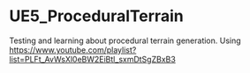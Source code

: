 # UE5_ProceduralTerrain
 Testing and learning about procedural terrain generation.
 Using https://www.youtube.com/playlist?list=PLFt_AvWsXl0eBW2EiBtl_sxmDtSgZBxB3
